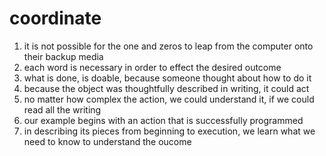 # coordinate

  1. it is not possible for the one and zeros to leap from the computer onto their backup media
  2. each word is necessary in order to effect the desired outcome
  3. what is done, is doable, because someone thought about how to do it
  4. because the object was thoughtfully described in writing, it could act
  5. no matter how complex the action, we could understand it, if we could read all the writing
  6. our example begins with an action that is successfully programmed
  7. in describing its pieces from beginning to execution, we learn what we need to know to understand the oucome
  
  


